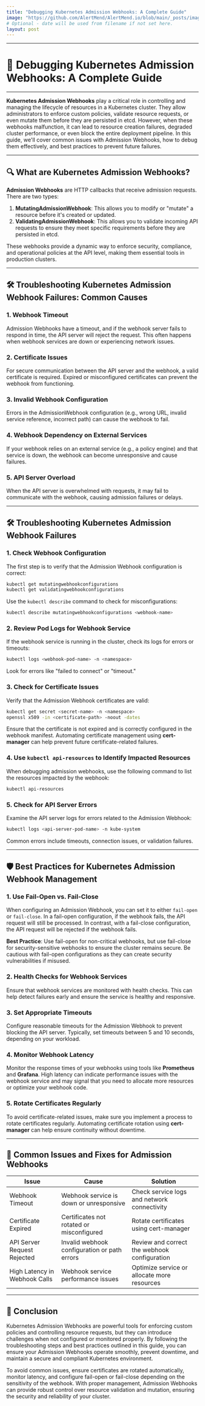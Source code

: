 ```yaml
---
title: "Debugging Kubernetes Admission Webhooks: A Complete Guide"
image: "https://github.com/AlertMend/AlertMend.io/blob/main/_posts/images/admission_webhook_debugging.png?raw=true"
# Optional - date will be used from filename if not set here.
layout: post
---
```


---
# 🚨 **Debugging Kubernetes Admission Webhooks: A Complete Guide**
---

**Kubernetes Admission Webhooks** play a critical role in controlling and managing the lifecycle of resources in a Kubernetes cluster. They allow administrators to enforce custom policies, validate resource requests, or even mutate them before they are persisted in etcd. However, when these webhooks malfunction, it can lead to resource creation failures, degraded cluster performance, or even block the entire deployment pipeline. In this guide, we'll cover common issues with Admission Webhooks, how to debug them effectively, and best practices to prevent future failures.

---

## 🔍 **What are Kubernetes Admission Webhooks?**

**Admission Webhooks** are HTTP callbacks that receive admission requests. There are two types:
1. **MutatingAdmissionWebhook**: This allows you to modify or "mutate" a resource before it's created or updated.
2. **ValidatingAdmissionWebhook**: This allows you to validate incoming API requests to ensure they meet specific requirements before they are persisted in etcd.

These webhooks provide a dynamic way to enforce security, compliance, and operational policies at the API level, making them essential tools in production clusters.

---

## 🛠️ **Troubleshooting Kubernetes Admission Webhook Failures: Common Causes**

### 1. **Webhook Timeout**
Admission Webhooks have a timeout, and if the webhook server fails to respond in time, the API server will reject the request. This often happens when webhook services are down or experiencing network issues.

### 2. **Certificate Issues**
For secure communication between the API server and the webhook, a valid certificate is required. Expired or misconfigured certificates can prevent the webhook from functioning.

### 3. **Invalid Webhook Configuration**
Errors in the AdmissionWebhook configuration (e.g., wrong URL, invalid service reference, incorrect path) can cause the webhook to fail.

### 4. **Webhook Dependency on External Services**
If your webhook relies on an external service (e.g., a policy engine) and that service is down, the webhook can become unresponsive and cause failures.

### 5. **API Server Overload**
When the API server is overwhelmed with requests, it may fail to communicate with the webhook, causing admission failures or delays.

---

## 🛠️ **Troubleshooting Kubernetes Admission Webhook Failures**

### 1. **Check Webhook Configuration**
The first step is to verify that the Admission Webhook configuration is correct:
```bash
kubectl get mutatingwebhookconfigurations
kubectl get validatingwebhookconfigurations
```
Use the `kubectl describe` command to check for misconfigurations:
```bash
kubectl describe mutatingwebhookconfigurations <webhook-name>
```

### 2. **Review Pod Logs for Webhook Service**
If the webhook service is running in the cluster, check its logs for errors or timeouts:
```bash
kubectl logs <webhook-pod-name> -n <namespace>
```
Look for errors like "failed to connect" or "timeout."

### 3. **Check for Certificate Issues**
Verify that the Admission Webhook certificates are valid:
```bash
kubectl get secret <secret-name> -n <namespace>
openssl x509 -in <certificate-path> -noout -dates
```
Ensure that the certificate is not expired and is correctly configured in the webhook manifest. Automating certificate management using **cert-manager** can help prevent future certificate-related failures.

### 4. **Use `kubectl api-resources` to Identify Impacted Resources**
When debugging admission webhooks, use the following command to list the resources impacted by the webhook:
```bash
kubectl api-resources
```

### 5. **Check for API Server Errors**
Examine the API server logs for errors related to the Admission Webhook:
```bash
kubectl logs <api-server-pod-name> -n kube-system
```
Common errors include timeouts, connection issues, or validation failures.

---

## 🛡️ **Best Practices for Kubernetes Admission Webhook Management**

### 1. **Use Fail-Open vs. Fail-Close**
When configuring an Admission Webhook, you can set it to either `fail-open` or `fail-close`. In a fail-open configuration, if the webhook fails, the API request will still be processed. In contrast, with a fail-close configuration, the API request will be rejected if the webhook fails.

**Best Practice**: Use fail-open for non-critical webhooks, but use fail-close for security-sensitive webhooks to ensure the cluster remains secure. Be cautious with fail-open configurations as they can create security vulnerabilities if misused.

### 2. **Health Checks for Webhook Services**
Ensure that webhook services are monitored with health checks. This can help detect failures early and ensure the service is healthy and responsive.

### 3. **Set Appropriate Timeouts**
Configure reasonable timeouts for the Admission Webhook to prevent blocking the API server. Typically, set timeouts between 5 and 10 seconds, depending on your workload.

### 4. **Monitor Webhook Latency**
Monitor the response times of your webhooks using tools like **Prometheus** and **Grafana**. High latency can indicate performance issues with the webhook service and may signal that you need to allocate more resources or optimize your webhook code.

### 5. **Rotate Certificates Regularly**
To avoid certificate-related issues, make sure you implement a process to rotate certificates regularly. Automating certificate rotation using **cert-manager** can help ensure continuity without downtime.

---

## 🔄 **Common Issues and Fixes for Admission Webhooks**

| **Issue**                    | **Cause**                                     | **Solution** |
|------------------------------|-----------------------------------------------|--------------|
| Webhook Timeout               | Webhook service is down or unresponsive       | Check service logs and network connectivity |
| Certificate Expired           | Certificates not rotated or misconfigured     | Rotate certificates using cert-manager |
| API Server Request Rejected   | Invalid webhook configuration or path errors | Review and correct the webhook configuration |
| High Latency in Webhook Calls | Webhook service performance issues            | Optimize service or allocate more resources |

---

## 🚀 **Conclusion**

Kubernetes Admission Webhooks are powerful tools for enforcing custom policies and controlling resource requests, but they can introduce challenges when not configured or monitored properly. By following the troubleshooting steps and best practices outlined in this guide, you can ensure your Admission Webhooks operate smoothly, prevent downtime, and maintain a secure and compliant Kubernetes environment.

To avoid common issues, ensure certificates are rotated automatically, monitor latency, and configure fail-open or fail-close depending on the sensitivity of the webhook. With proper management, Admission Webhooks can provide robust control over resource validation and mutation, ensuring the security and reliability of your cluster.
